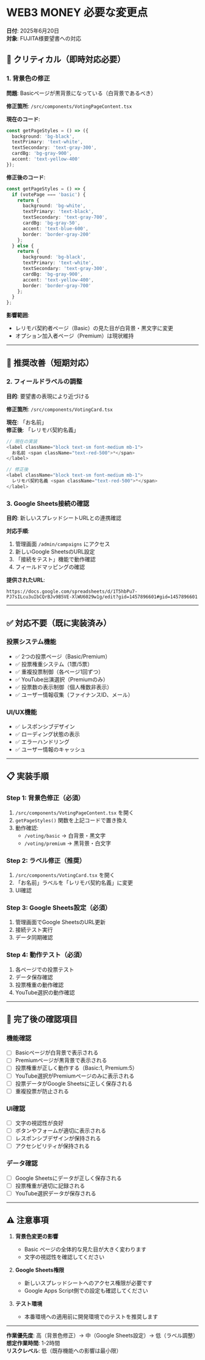 # WEB3 MONEY 必要な変更点

**日付**: 2025年6月20日  
**対象**: FUJITA様要望書への対応

## 🚨 クリティカル（即時対応必要）

### 1. 背景色の修正
**問題**: Basicページが黒背景になっている（白背景であるべき）

**修正箇所**: `/src/components/VotingPageContent.tsx`

**現在のコード**:
```typescript
const getPageStyles = () => ({
  background: 'bg-black',
  textPrimary: 'text-white',
  textSecondary: 'text-gray-300',
  cardBg: 'bg-gray-900',
  accent: 'text-yellow-400'
});
```

**修正後のコード**:
```typescript
const getPageStyles = () => {
  if (votePage === 'basic') {
    return {
      background: 'bg-white',
      textPrimary: 'text-black',
      textSecondary: 'text-gray-700',
      cardBg: 'bg-gray-50',
      accent: 'text-blue-600',
      border: 'border-gray-200'
    };
  } else {
    return {
      background: 'bg-black',
      textPrimary: 'text-white',
      textSecondary: 'text-gray-300',
      cardBg: 'bg-gray-900',
      accent: 'text-yellow-400',
      border: 'border-gray-700'
    };
  }
};
```

**影響範囲**: 
- レリモバ契約者ページ（Basic）の見た目が白背景・黒文字に変更
- オプション加入者ページ（Premium）は現状維持

---

## 🔧 推奨改善（短期対応）

### 2. フィールドラベルの調整
**目的**: 要望書の表現により近づける

**修正箇所**: `/src/components/VotingCard.tsx`

**現在**: 「お名前」  
**修正後**: 「レリモバ契約名義」

```typescript
// 現在の実装
<label className="block text-sm font-medium mb-1">
  お名前 <span className="text-red-500">*</span>
</label>

// 修正後
<label className="block text-sm font-medium mb-1">
  レリモバ契約名義 <span className="text-red-500">*</span>
</label>
```

### 3. Google Sheets接続の確認
**目的**: 新しいスプレッドシートURLとの連携確認

**対応手順**:
1. 管理画面 `/admin/campaigns` にアクセス
2. 新しいGoogle SheetsのURL設定
3. 「接続をテスト」機能で動作確認
4. フィールドマッピングの確認

**提供されたURL**: 
```
https://docs.google.com/spreadsheets/d/1T5hbPu7-PJ7sILcu3uIbCQrBJv9B5VE-XlWU6029w1g/edit?gid=1457896601#gid=1457896601
```

---

## ✅ 対応不要（既に実装済み）

### 投票システム機能
- ✅ 2つの投票ページ（Basic/Premium）
- ✅ 投票権重システム（1票/5票）
- ✅ 重複投票制御（各ページ1回ずつ）
- ✅ YouTube出演選択（Premiumのみ）
- ✅ 投票数の表示制御（個人権数非表示）
- ✅ ユーザー情報収集（ファイナンスID、メール）

### UI/UX機能
- ✅ レスポンシブデザイン
- ✅ ローディング状態の表示
- ✅ エラーハンドリング
- ✅ ユーザー情報のキャッシュ

---

## 📋 実装手順

### Step 1: 背景色修正（必須）
1. `/src/components/VotingPageContent.tsx` を開く
2. `getPageStyles()` 関数を上記コードで置き換え
3. 動作確認:
   - `/voting/basic` → 白背景・黒文字
   - `/voting/premium` → 黒背景・白文字

### Step 2: ラベル修正（推奨）
1. `/src/components/VotingCard.tsx` を開く
2. 「お名前」ラベルを「レリモバ契約名義」に変更
3. UI確認

### Step 3: Google Sheets設定（必須）
1. 管理画面でGoogle SheetsのURL更新
2. 接続テスト実行
3. データ同期確認

### Step 4: 動作テスト（必須）
1. 各ページでの投票テスト
2. データ保存確認
3. 投票権重の動作確認
4. YouTube選択の動作確認

---

## 🎯 完了後の確認項目

### 機能確認
- [ ] Basicページが白背景で表示される
- [ ] Premiumページが黒背景で表示される
- [ ] 投票権重が正しく動作する（Basic:1, Premium:5）
- [ ] YouTube選択がPremiumページのみに表示される
- [ ] 投票データがGoogle Sheetsに正しく保存される
- [ ] 重複投票が防止される

### UI確認  
- [ ] 文字の視認性が良好
- [ ] ボタンやフォームが適切に表示される
- [ ] レスポンシブデザインが保持される
- [ ] アクセシビリティが保持される

### データ確認
- [ ] Google Sheetsにデータが正しく保存される
- [ ] 投票権重が適切に記録される
- [ ] YouTube選択データが保存される

---

## ⚠️ 注意事項

1. **背景色変更の影響**
   - Basic ページの全体的な見た目が大きく変わります
   - 文字の視認性を確認してください

2. **Google Sheets権限**
   - 新しいスプレッドシートへのアクセス権限が必要です
   - Google Apps Script側での設定も確認してください

3. **テスト環境**
   - 本番環境への適用前に開発環境でのテストを推奨します

---

**作業優先度**: 高（背景色修正）→ 中（Google Sheets設定）→ 低（ラベル調整）  
**想定作業時間**: 1-2時間  
**リスクレベル**: 低（既存機能への影響は最小限）